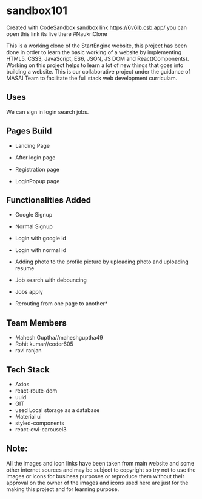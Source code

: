 # sandbox101
Created with CodeSandbox
sandbox link https://6v6lb.csb.app/ you can open this link its live there
#NaukriClone

This is a working clone of the StartEngine website, this project has been done in order to learn the basic working of a website by implementing HTML5, CSS3, JavaScript, ES6, JSON, JS DOM and React(Components). Working on this project helps to learn a lot of new things that goes into building a website. This is our collaborative project under the guidance of MASAI Team to facilitate the full stack web development curriculam. 

## Uses

We can sign in login search jobs.

## Pages Build

* Landing Page

* After login page 

* Registration page

* LoginPopup page

## Functionalities Added

* Google Signup

* Normal Signup

* Login with google id

* Login with normal id

* Adding photo to the profile picture by uploading photo and uploading resume

* Job search with debouncing
 
* Jobs apply 

* Rerouting from one page to another*

## Team Members

* Mahesh Guptha//maheshguptha49
* Rohit kumar//coder605
* ravi ranjan

## Tech Stack

* Axios
* react-route-dom
* uuid
* GIT
* used Local storage as a database
* Material ui
* styled-components
* react-owl-carousel3


## Note:
All the images and icon links have been taken from main website and some other internet sources and may be subject to copyright so try not to use the images or icons for business purposes or reproduce them without their approval on the owner of the images and icons used here are just for the making this project and for learning purpose.
